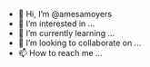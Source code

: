 - 👋 Hi, I’m @amesamoyers
- 👀 I’m interested in ...
- 🌱 I’m currently learning ...
- 💞️ I’m looking to collaborate on ...
- 📫 How to reach me ...

<!---
amesamoyers/amesamoyers is a ✨ special ✨ repository because its `README.md` (this file) appears on your GitHub profile.
You can click the Preview link to take a look at your changes.
--->
